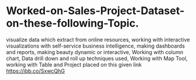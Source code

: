# Worked-on-Sales-Project-Dataset-on-these-following-Topic.
visualize data which extract from online resources, working with interactive visualizations with self-service business intelligence, making dashboards and reports, making beauty dynamic or interactive, Working with column chart, Data drill down and roll up techniques used, Working with Map Tool, working with Table and Project placed on this given link https://ibb.co/SxwcQhG

